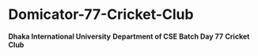 # Domicator-77-Cricket-Club
**Dhaka International University**
**Department of CSE**
**Batch Day 77**
**Cricket Club**
